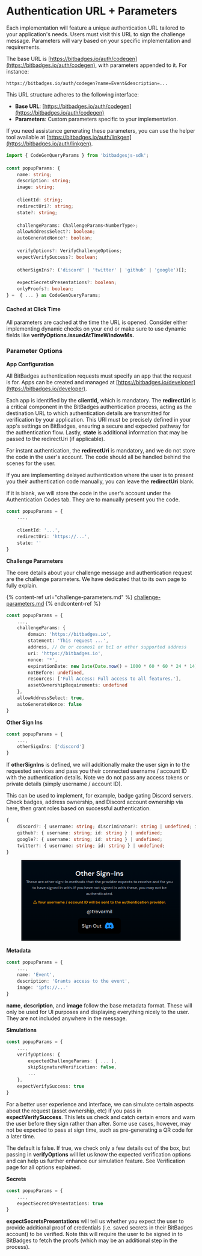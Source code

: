 # Authentication URL + Parameters

Each implementation will feature a unique authentication URL tailored to your application's needs. Users must visit this URL to sign the challenge message. Parameters will vary based on your specific implementation and requirements.

The base URL is [https://bitbadges.io/auth/codegen](https://bitbadges.io/auth/codegen), with parameters appended to it. For instance:

```vbnet
https://bitbadges.io/auth/codegen?name=Event&description=...
```

This URL structure adheres to the following interface:

* **Base URL**: [https://bitbadges.io/auth/codegen](https://bitbadges.io/auth/codegen)
* **Parameters**: Custom parameters specific to your implementation.

If you need assistance generating these parameters, you can use the helper tool available at [https://bitbadges.io/auth/linkgen](https://bitbadges.io/auth/linkgen).

```typescript
import { CodeGenQueryParams } from 'bitbadgesjs-sdk';

const popupParams: {
    name: string;
    description: string;
    image: string;

    clientId: string;
    redirectUri?: string;
    state?: string;

    challengeParams: ChallengeParams<NumberType>;
    allowAddressSelect?: boolean;
    autoGenerateNonce?: boolean;

    verifyOptions?: VerifyChallengeOptions;
    expectVerifySuccess?: boolean;

    otherSignIns?: ('discord' | 'twitter' | 'github' | 'google')[];

    expectSecretsPresentations?: boolean;
    onlyProofs?: boolean;
} =  { ... } as CodeGenQueryParams;
```

#### Cached at Click Time <a href="#cached-at-click-time" id="cached-at-click-time"></a>

All parameters are cached at the time the URL is opened. Consider either implementing dynamic checks on your end or make sure to use dynamic fields like **verifyOptions.issuedAtTimeWindowMs.**

### **Parameter Options**

**App Configuration**

All BitBadges authentication requests must specify an app that the request is for. Apps can be created and managed at [https://bitbadges.io/developer](https://bitbadges.io/developer).

Each app is identified by the **clientId,** which is mandatory. The **redirectUri** is a critical component in the BitBadges authentication process, acting as the destination URL to which authentication details are transmitted for verification by your application. This URI must be precisely defined in your app's settings on BitBadges, ensuring a secure and expected pathway for the authentication flow. Lastly, **state** is additional information that may be passed to the redirectUri (if applicable).

For instant authentication, the **redirectUri** is mandatory, and we do not store the code in the user's account. The code should all be handled behind the scenes for the user.

If you are implementing delayed authentication where the user is to present you their authentication code manually, you can leave the **redirectUri** blank.

If it is blank, we will store the code in the user's account under the Authentication Codes tab. They are to manually present you the code.

```typescript
const popupParams = {
    ...,

    clientId: '...',
    redirectUri: 'https://...',
    state: ''
}
```

**Challenge Parameters**

The core details about your challenge message and authentication request are the challenge parameters. We have dedicated that to its own page to fully explain.

{% content-ref url="challenge-parameters.md" %}
[challenge-parameters.md](challenge-parameters.md)
{% endcontent-ref %}

```typescript
const popupParams = {
    ...,
    challengeParams: {
        domain: 'https://bitbadges.io',
        statement: 'This request ...',
        address, // 0x or cosmos1 or bc1 or other supported address
        uri: 'https://bitbadges.io',
        nonce: '*',
        expirationDate: new Date(Date.now() + 1000 * 60 * 60 * 24 * 14).toISOString(),
        notBefore: undefined,
        resources: ['Full Access: Full access to all features.'],
        assetOwnershipRequirements: undefined
    },
    allowAddressSelect: true,
    autoGenerateNonce: false
}
```

**Other Sign Ins**

```typescript
const popupParams = {
    ...,
    otherSignIns: ['discord']
}
```

If **otherSignIns** is defined, we will additionally make the user sign in to the requested services and pass you their connected username / account ID with the authentication details. Note we do not pass any access tokens or private details (simply username / account ID).

This can be used to implement, for example, badge gating Discord servers. Check badges, address ownership, and Discord account ownership via here, then grant roles based on successful authentication.

```typescript
{
    discord?: { username: string; discriminator?: string | undefined; id: string } | undefined;
    github?: { username: string; id: string } | undefined;
    google?: { username: string; id: string } | undefined;
    twitter?: { username: string; id: string } | undefined;
}
```

<figure><img src="../../.gitbook/assets/image.png" alt=""><figcaption></figcaption></figure>

**Metadata**

```typescript
const popupParams = {
    ...,
    name: 'Event',
    description: 'Grants access to the event',
    image: 'ipfs://...'
}
```

**name**, **description**, and **image** follow the base metadata format. These will only be used for UI purposes and displaying everything nicely to the user. They are not included anywhere in the message.

**Simulations**

```typescript
const popupParams = {
    ...,
    verifyOptions: {
        expectedChallengeParams: { ... ],
        skipSignatureVerification: false,
        ...
    },
    expectVerifySuccess: true
}
```

For a better user experience and interface, we can simulate certain aspects about the request (asset ownership, etc) if you pass in **expectVerifySuccess**. This lets us check and catch certain errors and warn the user before they sign rather than after. Some use cases, however, may not be expected to pass at sign time, such as pre-generating a QR code for a later time.

The default is false. If true, we check only a few details out of the box, but passing in **verifyOptions** will let us know the expected verification options and can help us further enhance our simulation feature. See Verification page for all options explained.

**Secrets**

```typescript
const popupParams = {
    ...,
    expectSecretsPresentations: true
}
```

**expectSecretsPresentations** will tell us whether you expect the user to provide additional proof of credentials (i.e. saved secrets in their BitBadges account) to be verified. Note this will require the user to be signed in to BitBadges to fetch the proofs (which may be an additional step in the process).
